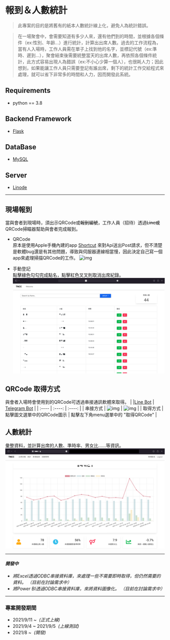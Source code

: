 # 報到＆人數統計
> 此專案的目的是將舊有的紙本人數統計線上化，避免人為統計錯誤。  

> 在一場聚會中，會需要知道有多少人來，還有他們到的時間，並根據各個條件（ex:性別、年齡...）進行統計，計算出出席人數。過去的工作流程為，當有人入場時，工作人員需在單子上找到他的名字，並標記代號（ex:準時、遲到...），聚會結束後需要統整當天的出席人數，再依照各個條件統計，此方式容易出現人為錯誤（ex:不小心少算一個人），也很耗人力；因此想到，如果能讓工作人員只需要登記有誰出席，剩下的統計工作交給程式來處理，就可以省下非常多的時間和人力，因而開發此系統。

## Requirements
- python == 3.8
<!-- - [requirements.txt](https://github.com/JT-427/tncc-attend/blob/master/requirements.txt) -->

## Backend Framework
- [Flask](https://flask.palletsprojects.com/en/2.0.x/)

## DataBase
- [MySQL](https://www.mysql.com)

## Server
- [Linode](https://www.linode.com)

***

## 現場報到
當與會者到現場時，須出示QRCode或~~報到編號~~，工作人員（招待）透過~~Line或~~QRCode掃瞄器幫助與會者完成報到。
- QRCode  
原本是使用Apple手機內建的app [Shortcut](https://apps.apple.com/app/id1462947752) 來對Api送出Post請求，但不清楚是軟體bug還是有其他問題，導致與伺服器連線相當慢，因此決定自己寫一個app來處理掃描QRCode的工作。
![img](https://github.com/JT-427/tncc-attend-demo/blob/master/ex/app_demo.gif)

- 手動登記  
點擊綠色勾勾完成點名，點擊紅色叉叉則取消出席紀錄。
![img](https://github.com/JT-427/tncc-attend-demo/blob/master/ex/rollcall.png)


## QRCode 取得方式
與會者入場時會使用到的QRCode可透過串接通訊軟體來取得。
|  |[Line Bot](https://developers.line.biz/en/docs/messaging-api/overview/) | [Telegram Bot](https://core.telegram.org/api) |
| :---- | :----: | :----: |
| 串接方式 | ![img](https://github.com/JT-427/tncc-attend-demo/blob/master/ex/line_connect.gif) | ![img](https://github.com/JT-427/tncc-attend-demo/blob/master/ex/telegram_connect.gif) |
| 取得方式 | 點擊圖文選單中的QRCode圖示 | 點擊左下角menu選單中的 "取得QRCode" |


## 人數統計
彙整資料，並計算出席的人數、準時率、男女比......等資訊。 
![img](https://github.com/JT-427/tncc-attend-demo/blob/master/ex/data.png)  

***  
#### *開發中*
- *將Excel透過ODBC串接資料庫，來處理一些不需要即時取得，但仍然需要的資料。 （目前在討論需求中）*
- *將Power BI透過ODBC串接資料庫，來將資料圖像化。 （目前在討論需求中）*

***
### 專案開發期間
- 2021/9/11 ~  &nbsp;*(正式上線)*
- 2021/9/4 ~ 2021/9/5 &nbsp;*(上線測試)*
- 2021/8 ~ &nbsp;*(開發)*

